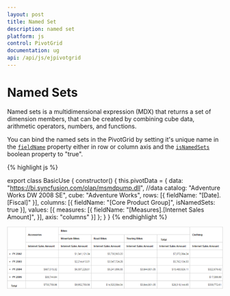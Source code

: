 ```yaml
---
layout: post
title: Named Set
description: named set
platform: js
control: PivotGrid
documentation: ug
api: /api/js/ejpivotgrid
---
```


# Named Sets

Named sets is a multidimensional expression (MDX) that returns a set of dimension members, that can be created by combining cube data, arithmetic operators, numbers, and functions.

You can bind the named sets in the PivotGrid by setting it's unique name in the [`fieldName`](/api/js/ejpivotgrid#members:datasource-rows-fieldname) property either in row or column axis and the [`isNamedSets`](/api/js/ejpivotgrid#members:datasource-columns-isnamedsets) boolean property to "true".

{% highlight js %}

export class BasicUse {
  constructor() {
    this.pivotData = {
                data: "https://bi.syncfusion.com/olap/msmdpump.dll", //data
                catalog: "Adventure Works DW 2008 SE",
                cube: "Adventure Works",
                rows: [{
                    fieldName: "[Date].[Fiscal]"
                }],
                columns: [{
                    fieldName: "[Core Product Group]",
                    isNamedSets: true
                }],
                values: [{
                    measures: [{
                        fieldName: "[Measures].[Internet Sales Amount]",
                    }],
                axis: "columns"
        }]
    };
  }
}
{% endhighlight %}

![](KPI_images/namedset.png)

